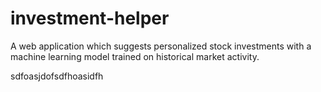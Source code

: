 # investment-helper
A web application which suggests personalized stock investments with a machine learning model trained on historical market activity.


sdfoasjdofsdfhoasidfh
